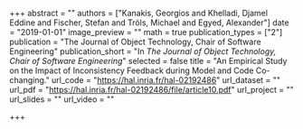 +++
abstract = ""
authors = ["Kanakis, Georgios and Khelladi, Djamel Eddine and Fischer, Stefan and Tröls, Michael and Egyed, Alexander"]
date = "2019-01-01"
image_preview = ""
math = true
publication_types = ["2"]
publication = "The Journal of Object Technology, Chair of Software Engineering"
publication_short = "In *The Journal of Object Technology, Chair of Software Engineering*"
selected = false
title = "An Empirical Study on the Impact of Inconsistency Feedback during Model and Code Co-changing."
url_code = "https://hal.inria.fr/hal-02192486"
url_dataset = ""
url_pdf = "https://hal.inria.fr/hal-02192486/file/article10.pdf"
url_project = ""
url_slides = ""
url_video = ""

+++
